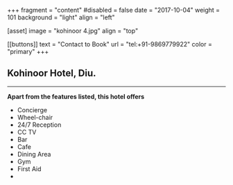  +++
fragment = "content"
#disabled = false
date = "2017-10-04"
weight = 101
background = "light"
align = "left"

[asset]
  image = "kohinoor 4.jpg"
  align = "top"

 [[buttons]]
  text = "Contact to Book"
  url = "tel:+91-9869779922"
  color = "primary"
+++


 ## Kohinoor Hotel, Diu. 
***
**Apart from the features listed, this hotel offers**
- Concierge
- Wheel-chair
- 24/7 Reception
- CC TV
- Bar
- Cafe
- Dining Area
- Gym
- First Aid
- 